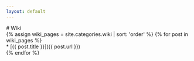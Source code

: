 ```yaml
---
layout: default
---
```


<div class="container">
# Wiki
    <div class="wikiPages">
{% assign wiki_pages = site.categories.wiki | sort: 'order' %}
{% for post in wiki_pages %}
        <article class="post mt-1 mb-1">
* [{{ post.title }}]({{ post.url }})
        </article>
{% endfor %}
    </div>
</div>